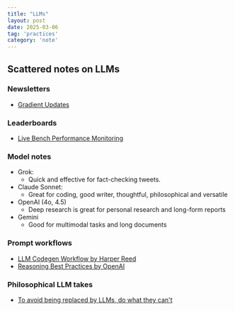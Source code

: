 ```yaml
---
title: "LLMs"
layout: post
date: 2025-03-06
tag: 'practices'
category: 'note'
---
```


## Scattered notes on LLMs

### Newsletters
- [Gradient Updates](https://epoch.ai/gradient-updates)

### Leaderboards
- [Live Bench Performance Monitoring](https://livebench.ai/#/?Reasoning=a&Coding=a&Language=a)

### Model notes

- Grok:
  - Quick and effective for fact-checking tweets.
- Claude Sonnet:
  - Great for coding, good writer, thoughtful, philosophical and versatile
- OpenAI (4o, 4.5)
  - Deep research is great for personal research and long-form reports
- Gemini
  - Good for multimodal tasks and long documents

### Prompt workflows

- [LLM Codegen Workflow by Harper Reed](https://harper.blog/2025/02/16/my-llm-codegen-workflow-atm/?&aid=recfbroRs107rnqx4&_bhlid=3b4dab42393bddf31253b50fd1ed5fb64cfa41e3)
- [Reasoning Best Practices by OpenAI](https://platform.openai.com/docs/guides/reasoning-best-practices)


### Philosophical LLM takes
- [To avoid being replaced by LLMs, do what they can't](https://www.seangoedecke.com/what-llms-cant-do/?&aid=rec1rrrhyetwRNMPq&_bhlid=995bbca0203f450d5043001e5d0572336095f3eb)

